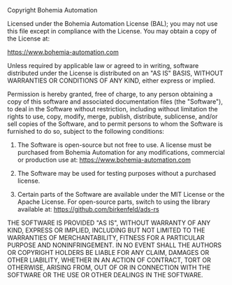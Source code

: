 Copyright Bohemia Automation

Licensed under the Bohemia Automation License (BAL);
you may not use this file except in compliance with the License.
You may obtain a copy of the License at:

https://www.bohemia-automation.com

Unless required by applicable law or agreed to in writing, software
distributed under the License is distributed on an "AS IS" BASIS,
WITHOUT WARRANTIES OR CONDITIONS OF ANY KIND, either express or implied.

Permission is hereby granted, free of charge, to any person obtaining a copy
of this software and associated documentation files (the "Software"), to deal
in the Software without restriction, including without limitation the rights
to use, copy, modify, merge, publish, distribute, sublicense, and/or sell
copies of the Software, and to permit persons to whom the Software is
furnished to do so, subject to the following conditions:

1. The Software is open-source but not free to use. A license must be purchased
   from Bohemia Automation for any modifications, commercial or production use
   at: https://www.bohemia-automation.com

2. The Software may be used for testing purposes without a purchased license.

3. Certain parts of the Software are available under the MIT License or the
   Apache License. For open-source parts, switch to using the library available at:
   https://github.com/birkenfeld/ads-rs

THE SOFTWARE IS PROVIDED "AS IS", WITHOUT WARRANTY OF ANY KIND, EXPRESS OR
IMPLIED, INCLUDING BUT NOT LIMITED TO THE WARRANTIES OF MERCHANTABILITY,
FITNESS FOR A PARTICULAR PURPOSE AND NONINFRINGEMENT. IN NO EVENT SHALL THE
AUTHORS OR COPYRIGHT HOLDERS BE LIABLE FOR ANY CLAIM, DAMAGES OR OTHER
LIABILITY, WHETHER IN AN ACTION OF CONTRACT, TORT OR OTHERWISE, ARISING FROM,
OUT OF OR IN CONNECTION WITH THE SOFTWARE OR THE USE OR OTHER DEALINGS IN
THE SOFTWARE.
